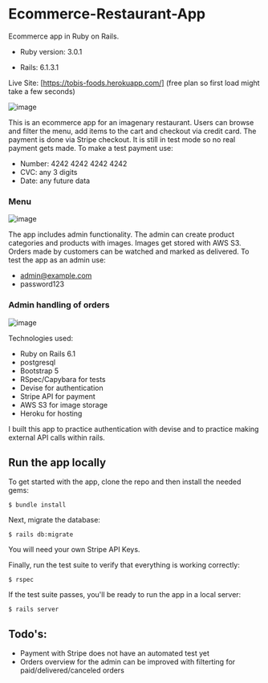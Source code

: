 # Ecommerce-Restaurant-App

Ecommerce app in Ruby on Rails.
* Ruby version: 3.0.1

* Rails: 6.1.3.1

Live Site: [https://tobis-foods.herokuapp.com/]
(free plan so first load might take a few seconds)


![image](https://user-images.githubusercontent.com/49613341/118952482-49ba2d80-b95c-11eb-8b1c-ce9edf23f091.png)


This is an ecommerce app for an imagenary restaurant. Users can browse and filter the menu, add items to the cart and checkout via credit card. The payment is done via  Stripe checkout. It is still in test mode so no real payment gets made. 
To make a test payment use:
* Number: 4242 4242 4242 4242
* CVC: any 3 digits
* Date: any future data


### Menu
![image](https://user-images.githubusercontent.com/49613341/118978977-416feb80-b978-11eb-90b4-b7984ccf1462.png)


The app includes admin functionality. The admin can create product categories and products with images. Images get stored with AWS S3. Orders made by customers can be watched and marked as delivered.
To test the app as an admin use:
* admin@example.com
* password123


### Admin handling of orders
![image](https://user-images.githubusercontent.com/49613341/118979078-606e7d80-b978-11eb-8bbb-5c673bb2b8b6.png)

Technologies used: 
* Ruby on Rails 6.1
* postgresql
* Bootstrap 5
* RSpec/Capybara for tests
* Devise for authentication
* Stripe API for payment
* AWS S3 for image storage
* Heroku for hosting


I built this app to practice authentication with devise and to practice making external API calls within rails.

## Run the app locally

To get started with the app, clone the repo and then install the needed gems:

```
$ bundle install 
```

Next, migrate the database:

```
$ rails db:migrate
```

You will need your own Stripe API Keys.

Finally, run the test suite to verify that everything is working correctly:

```
$ rspec
```

If the test suite passes, you'll be ready to run the app in a local server:

```
$ rails server
```


## Todo's:
* Payment with Stripe does not have an automated test yet
* Orders overview for the admin can be improved with filterting for paid/delivered/canceled orders